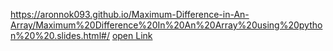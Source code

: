 https://aronnok093.github.io/Maximum-Difference-in-An-Array/Maximum%20Difference%20In%20An%20Array%20using%20python%20%20.slides.html#/
<a href="https://aronnok093.github.io/Maximum-Difference-in-An-Array/Maximum%20Difference%20In%20An%20Array%20using%20python%20%20.slides.html#/">open Link</a>
